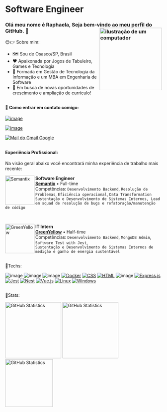 # Software Engineer

### Olá meu nome é Raphaela, Seja bem-vindo ao meu perfil do GitHub. 🙂 <img src="https://raw.githubusercontent.com/MicaelliMedeiros/micaellimedeiros/master/image/computer-illustration.png" alt="ilustração de um computador" min-width="200px" max-width="200px" width="200px" align="right">

😊👉 Sobre mim:

- 🗺️ Sou de Osasco/SP, Brasil
- ❤️ Apaixonada por Jogos de Tabuleiro, Games e Tecnologia
- 🧠 Formada em Gestão de Tecnologia da Informação e um MBA em Engenharia de Software
- 💼 Em busca de novas oportunidades de crescimento e ampliação de currículo!

##

#### 📱 Como entrar em contato comigo:

[![image](https://img.shields.io/badge/Medium-12100E?style=for-the-badge&logo=medium&logoColor=white)](https://raphaelabaldi.medium.com)

[![image](https://img.shields.io/badge/LinkedIn-0077B5?style=for-the-badge&logo=linkedin&logoColor=white)](https://www.linkedin.com/in/raphaela-baldi-6ab276126/)

[<img alt="Mail do Gmail Google" src="https://img.shields.io/badge/Gmail-D14836?style=for-the-badge&logo=gmail&logoColor=white"/>](mailto:rphbaldi@gmail.com)

##

#### Experiência Profissional:

Na visão geral abaixo você encontrará minha experiência de trabalho mais recente:

[<img align="left" height="94px" width="94px" alt="Semantix" src="https://parque.inova.unicamp.br/wp-content/uploads/2020/04/semantix-315x180.jpg"/>](https://www.semantix.com/)
**Software Engineer** \
[**Semantix**](https://www.semantix.com/) • Full-time \
Competências: `Desenvolvimento Backend`, `Resolução de Problemas`, `Eficiência operacional`, `Data Transformation`
<br/> `Sustentação e Desenvolvimento de Sistemas Internos, Lead em squad de resolução de bugs e refatoração/manutenção de código`

<br/>

[<img align="left" height="94px" width="94px" alt="GreenYellow" src="https://www.greenyellow.co/wp-content/uploads/2020/03/logo_greenyellow1-1024x485.jpg"/>](https://greenyellow.com.br/)
**IT Intern** \
[**GreenYellow**](https://greenyellow.com.br/) • Half-time \
Competências: `Desenvolvimento Backend`, `MongoDB Admin`, `Software Test with Jest`,
<br/> `Sustentação e Desenvolvimento de Sistemas Internos de medição e ganho de energia sustentável`

##

🚀Techs:

![image](https://img.shields.io/badge/Node.js-43853D?style=for-the-badge&logo=node.js&logoColor=white)
![image](https://img.shields.io/badge/TypeScript-007ACC?style=for-the-badge&logo=typescript&logoColor=white)
![image](https://img.shields.io/badge/React-20232A?style=for-the-badge&logo=react&logoColor=61DAFB)
[![Docker](https://img.shields.io/badge/Docker-2496ED?logo=docker&logoColor=fff)](#)
[![CSS](https://img.shields.io/badge/CSS-1572B6?logo=css3&logoColor=fff)](#)
[![HTML](https://img.shields.io/badge/HTML-%23E34F26.svg?logo=html5&logoColor=white)](#)
![image](https://img.shields.io/badge/MongoDB-4EA94B?style=for-the-badge&logo=mongodb&logoColor=white)
[![Express.js](https://img.shields.io/badge/Express.js-%23404d59.svg?logo=express&logoColor=%2361DAFB)](#)
[![Jest](https://img.shields.io/badge/Jest-C21325?logo=jest&logoColor=fff)](#)
[![Nest](https://img.shields.io/badge/Nest.js-%23E0234E.svg?logo=nestjs&logoColor=white)](#)
[![Vue.js](https://img.shields.io/badge/Vue.js-4FC08D?logo=vuedotjs&logoColor=fff)](#)
[![Linux](https://img.shields.io/badge/Linux-FCC624?logo=linux&logoColor=black)](#)
[![Windows](https://custom-icon-badges.demolab.com/badge/Windows-0078D6?logo=windows11&logoColor=white)](#)

##

🌟Stats:

[<img height="180px" alt="GitHub Statistics" src="https://github-readme-stats.vercel.app/api/top-langs/?username=leozizz&layout=compact&langs_count=7&theme=radical"/>](https://github.com/)
[<img height="180px" alt="GitHub Statistics" src="https://github-readme-stats.vercel.app/api/?username=leozizz&show_icons=true&include_all_commits=true&theme=radical"/>](https://github.com/)
[<img height="153px" alt="GitHub Statistics" src="http://github-readme-streak-stats.herokuapp.com/?user=leozizz&amp;theme=radical"/>](https://github.com/)
